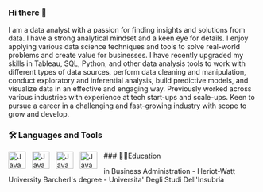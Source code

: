 ### Hi there 👋

I am a data analyst with a passion for finding insights and solutions from data. I have a strong analytical mindset and a keen eye for details. I enjoy applying various data science techniques and tools to solve real-world problems and create value for businesses. 
I have recently upgraded my skills in  Tableau, SQL, Python, and other data analysis tools to work with different types of data sources, perform data cleaning and manipulation, conduct exploratory and inferential analysis, build predictive models, and visualize data in an effective and engaging way.
Previously worked across various industries with experience at tech start-ups and scale-ups. Keen to pursue a career in a challenging and fast-growing industry with scope to grow and develop. 

###  🛠 Languages and Tools


<img align="left" alt="Java" width="35px" style="padding-right:10px;" src="https://cdn.jsdelivr.net/gh/devicons/devicon/icons/vscode/vscode-original.svg" />
<img align="left" alt="Java" width="35px" style="padding-right:10px;" src="https://cdn.jsdelivr.net/gh/devicons/devicon/icons/python/python-original.svg" />
<img align="left" alt="Java" width="35px" style="padding-right:10px;" src="https://cdn.jsdelivr.net/gh/devicons/devicon/icons/postgresql/postgresql-original.svg" />
<img align="left" alt="Java" width="35px" style="padding-right:10px;" src="https://cdn.jsdelivr.net/gh/devicons/devicon/icons/mysql/mysql-original.svg" /> 

<p>### 👨‍🎓Education 

 
</p> <p> in Business Administration - Heriot-Watt University
Barcherl's degree - Universita' Degli Studi Dell'Insubria</p>
